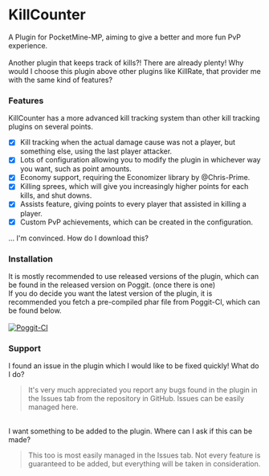 # KillCounter
A Plugin for PocketMine-MP, aiming to give a better and more fun PvP experience.
<br><br>
Another plugin that keeps track of kills?! There are already plenty! Why would I choose this plugin above other plugins like KillRate, that provider me with the same kind of features?

### Features
KillCounter has a more advanced kill tracking system than other kill tracking plugins on several points.
- [x] Kill tracking when the actual damage cause was not a player, but something else, using the last player attacker.
- [x] Lots of configuration allowing you to modify the plugin in whichever way you want, such as point amounts.
- [x] Economy support, requiring the Economizer library by @Chris-Prime.
- [x] Killing sprees, which will give you increasingly higher points for each kills, and shut downs.
- [x] Assists feature, giving points to every player that assisted in killing a player.
- [x] Custom PvP achievements, which can be created in the configuration.

... I'm convinced. How do I download this?

### Installation
It is mostly recommended to use released versions of the plugin, which can be found in the released version on Poggit. (once there is one)<br>
If you do decide you want the latest version of the plugin, it is recommended you fetch a pre-compiled phar file from Poggit-CI, which can be found below.
<br><br>
[![Poggit-CI](https://poggit.pmmp.io/ci.shield/BlockHorizons/KillCounter/KillCounter)](https://poggit.pmmp.io/ci/BlockHorizons/KillCounter/KillCounter)

### Support
I found an issue in the plugin which I would like to be fixed quickly! What do I do?<br>
> It's very much appreciated you report any bugs found in the plugin in the Issues tab from the repository in GitHub. Issues can be easily managed here.

<br>
I want something to be added to the plugin. Where can I ask if this can be made?<br>

> This too is most easily managed in the Issues tab. Not every feature is guaranteed to be added, but everything will be taken in consideration.
